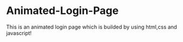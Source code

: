 # Animated-Login-Page
This is an animated login page which is builded by using html,css and javascript!
